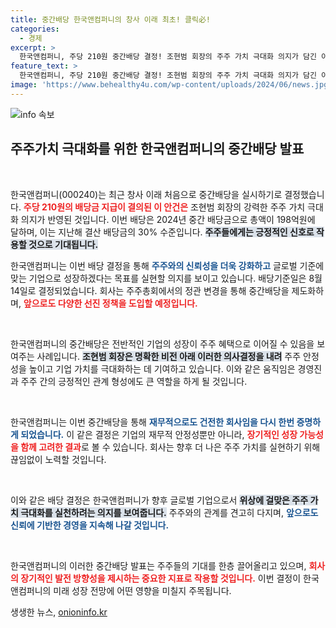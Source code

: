```yaml
---
title: 중간배당 한국앤컴퍼니의 창사 이래 최초! 클릭必!
categories:
  - 경제
excerpt: >
  한국앤컴퍼니, 주당 210원 중간배당 결정! 조현범 회장의 주주 가치 극대화 의지가 담긴 이번 행보로 주주들의 기대감이 커지고 있다. 글로벌 기업으로 도약의 기틀을 다지는 순간을 놓치지 마세요!
feature_text: >
  한국앤컴퍼니, 주당 210원 중간배당 결정! 조현범 회장의 주주 가치 극대화 의지가 담긴 이번 행보로 주주들의 기대감이 커지고 있다. 글로벌 기업으로 도약의 기틀을 다지는 순간을 놓치지 마세요!
image: 'https://www.behealthy4u.com/wp-content/uploads/2024/06/news.jpg'
---
```


<p><img src="https://www.behealthy4u.com/wp-content/uploads/2024/06/news.jpg" alt="info 속보" /></p>

<h2 data-ke-size="size26">주주가치 극대화를 위한 한국앤컴퍼니의 중간배당 발표</h2>

<p data-ke-size="size16">&nbsp;</p>

<p>한국앤컴퍼니(000240)는 최근 창사 이래 처음으로 중간배당을 실시하기로 결정했습니다. <b><span style="color: #ee2323;">주당 210원의 배당금 지급이 결의된 이 안건은</span></b> 조현범 회장의 강력한 주주 가치 극대화 의지가 반영된 것입니다. 이번 배당은 2024년 중간 배당금으로 총액이 198억원에 달하며, 이는 지난해 결산 배당금의 30% 수준입니다. <b><span style="background-color: #21538527;">주주들에게는 긍정적인 신호로 작용할 것으로 기대됩니다.</span></b></p>

<p>한국앤컴퍼니는 이번 배당 결정을 통해 <b><span style="color: #1a5490;">주주와의 신뢰성을 더욱 강화하고</span></b> 글로벌 기준에 맞는 기업으로 성장하겠다는 목표를 실현할 의지를 보이고 있습니다. 배당기준일은 8월 14일로 결정되었습니다. 회사는 주주총회에서의 정관 변경을 통해 중간배당을 제도화하며, <b><span style="color: #ee2323;">앞으로도 다양한 선진 정책을 도입할 예정입니다.</span></b></p>

<p data-ke-size="size16">&nbsp;</p>

<p>한국앤컴퍼니의 중간배당은 전반적인 기업의 성장이 주주 혜택으로 이어질 수 있음을 보여주는 사례입니다. <b><span style="background-color: #21538527;">조현범 회장은 명확한 비전 아래 이러한 의사결정을 내려</span></b> 주주 안정성을 높이고 기업 가치를 극대화하는 데 기여하고 있습니다. 이와 같은 움직임은 경영진과 주주 간의 긍정적인 관계 형성에도 큰 역할을 하게 될 것입니다.</p>

<p data-ke-size="size16">&nbsp;</p>

<p>한국앤컴퍼니는 이번 중간배당을 통해 <b><span style="color: #1a5490;">재무적으로도 건전한 회사임을 다시 한번 증명하게 되었습니다.</span></b> 이 같은 결정은 기업의 재무적 안정성뿐만 아니라, <b><span style="color: #ee2323;">장기적인 성장 가능성을 함께 고려한 결과</span></b>로 볼 수 있습니다. 회사는 향후 더 나은 주주 가치를 실현하기 위해 끊임없이 노력할 것입니다.</p>

<p data-ke-size="size16">&nbsp;</p>

<p>이와 같은 배당 결정은 한국앤컴퍼니가 향후 글로벌 기업으로서 <b><span style="background-color: #21538527;">위상에 걸맞은 주주 가치 극대화를 실천하려는 의지를 보여줍니다.</span></b> 주주와의 관계를 견고히 다지며, <b><span style="color: #1a5490;">앞으로도 신뢰에 기반한 경영을 지속해 나갈 것입니다.</span></b></p>

<p data-ke-size="size16">&nbsp;</p>

<p>한국앤컴퍼니의 이러한 중간배당 발표는 주주들의 기대를 한층 끌어올리고 있으며, <b><span style="color: #ee2323;">회사의 장기적인 발전 방향성을 제시하는 중요한 지표로 작용할 것입니다.</span></b> 이번 결정이 한국앤컴퍼니의 미래 성장 전망에 어떤 영향을 미칠지 주목됩니다.</p>
생생한 뉴스, <a href="https://onioninfo.kr" rel="dofollow">onioninfo.kr</a>


